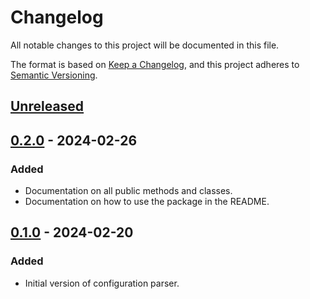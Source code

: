 # Changelog

All notable changes to this project will be documented in this file.

The format is based on [Keep a Changelog](https://keepachangelog.com/en/1.0.0/),
and this project adheres to [Semantic Versioning](https://semver.org/spec/v2.0.0.html).

## [Unreleased]

## [0.2.0] - 2024-02-26

### Added

- Documentation on all public methods and classes.
- Documentation on how to use the package in the README.

## [0.1.0] - 2024-02-20

### Added

- Initial version of configuration parser.

[Unreleased]: https://github.com/mischareitsma/config-parser-ts/compare/v0.2.0...HEAD
[0.2.0]: https://github.com/mischareitsma/config-parser-ts/compare/v0.1.0...v0.2.0
[0.1.0]: https://github.com/mischareitsma/config-parser-ts/releases/tag/v0.1.0
